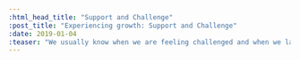 ```yaml
---
:html_head_title: "Support and Challenge"
:post_title: "Experiencing growth: Support and Challenge"
:date: 2019-01-04
:teaser: "We usually know when we are feeling challenged and when we lack support. Getting the balance right can deliver big rewards."
---
```


